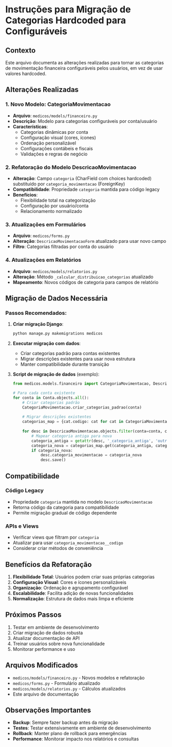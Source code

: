 # Instruções para Migração de Categorias Hardcoded para Configuráveis

## Contexto

Este arquivo documenta as alterações realizadas para tornar as categorias de movimentação financeira configuráveis pelos usuários, em vez de usar valores hardcoded.

## Alterações Realizadas

### 1. Novo Modelo: CategoriaMovimentacao

- **Arquivo**: `medicos/models/financeiro.py`
- **Descrição**: Modelo para categorias configuráveis por conta/usuário
- **Características**:
  - Categorias dinâmicas por conta
  - Configuração visual (cores, ícones)
  - Ordenação personalizável
  - Configurações contábeis e fiscais
  - Validações e regras de negócio

### 2. Refatoração do Modelo DescricaoMovimentacao

- **Alteração**: Campo `categoria` (CharField com choices hardcoded) substituído por `categoria_movimentacao` (ForeignKey)
- **Compatibilidade**: Propriedade `categoria` mantida para código legacy
- **Benefícios**:
  - Flexibilidade total na categorização
  - Configuração por usuário/conta
  - Relacionamento normalizado

### 3. Atualizações em Formulários

- **Arquivo**: `medicos/forms.py`
- **Alteração**: `DescricaoMovimentacaoForm` atualizado para usar novo campo
- **Filtro**: Categorias filtradas por conta do usuário

### 4. Atualizações em Relatórios

- **Arquivo**: `medicos/models/relatorios.py`
- **Alteração**: Método `_calcular_distribuicao_categorias` atualizado
- **Mapeamento**: Novos códigos de categoria para campos de relatório

## Migração de Dados Necessária

### Passos Recomendados:

1. **Criar migração Django**:
   ```bash
   python manage.py makemigrations medicos
   ```

2. **Executar migração com dados**:
   - Criar categorias padrão para contas existentes
   - Migrar descrições existentes para usar nova estrutura
   - Manter compatibilidade durante transição

3. **Script de migração de dados** (exemplo):
   ```python
   from medicos.models.financeiro import CategoriaMovimentacao, DescricaoMovimentacao
   
   # Para cada conta existente
   for conta in Conta.objects.all():
       # Criar categorias padrão
       CategoriaMovimentacao.criar_categorias_padrao(conta)
       
       # Migrar descrições existentes
       categorias_map = {cat.codigo: cat for cat in CategoriaMovimentacao.objects.filter(conta=conta)}
       
       for desc in DescricaoMovimentacao.objects.filter(conta=conta, categoria_movimentacao__isnull=True):
           # Mapear categoria antiga para nova
           categoria_antiga = getattr(desc, '_categoria_antiga', 'outros')
           categoria_nova = categorias_map.get(categoria_antiga, categorias_map.get('outros'))
           if categoria_nova:
               desc.categoria_movimentacao = categoria_nova
               desc.save()
   ```

## Compatibilidade

### Código Legacy
- Propriedade `categoria` mantida no modelo `DescricaoMovimentacao`
- Retorna código da categoria para compatibilidade
- Permite migração gradual de código dependente

### APIs e Views
- Verificar views que filtram por `categoria`
- Atualizar para usar `categoria_movimentacao__codigo`
- Considerar criar métodos de conveniência

## Benefícios da Refatoração

1. **Flexibilidade Total**: Usuários podem criar suas próprias categorias
2. **Configuração Visual**: Cores e ícones personalizáveis
3. **Organização**: Ordenação e agrupamento configurável
4. **Escalabilidade**: Facilita adição de novas funcionalidades
5. **Normalização**: Estrutura de dados mais limpa e eficiente

## Próximos Passos

1. Testar em ambiente de desenvolvimento
2. Criar migração de dados robusta
3. Atualizar documentação de API
4. Treinar usuários sobre nova funcionalidade
5. Monitorar performance e uso

## Arquivos Modificados

- `medicos/models/financeiro.py` - Novos modelos e refatoração
- `medicos/forms.py` - Formulário atualizado
- `medicos/models/relatorios.py` - Cálculos atualizados
- Este arquivo de documentação

## Observações Importantes

- **Backup**: Sempre fazer backup antes da migração
- **Testes**: Testar extensivamente em ambiente de desenvolvimento
- **Rollback**: Manter plano de rollback para emergências
- **Performance**: Monitorar impacto nos relatórios e consultas
